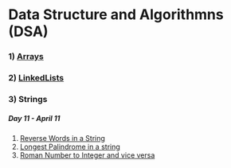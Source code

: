 # Data Structure and Algorithmns (DSA)
### 1) [Arrays](https://github.com/Rani-dha/DSA/tree/master/1%20Arrays)

### 2) [LinkedLists](https://github.com/Rani-dha/DSA/tree/master/2%20LinkedList)

### 3) Strings
##### Day 11 - April 11
1. [Reverse Words in a String]()
2. [Longest Palindrome in a string]()
3. [Roman Number to Integer and vice versa]()
